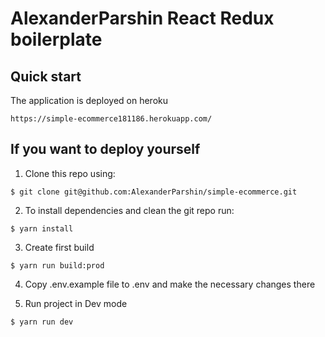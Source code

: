 # AlexanderParshin React Redux boilerplate



## Quick start

The application is deployed on heroku
  ```shell
  https://simple-ecommerce181186.herokuapp.com/
  ```

## If you want to deploy yourself

1. Clone this repo using:
  ```shell
  $ git clone git@github.com:AlexanderParshin/simple-ecommerce.git
  ```

2. To install dependencies and clean the git repo run:

  ```shell
  $ yarn install
  ```

3. Create first build

  ```shell
  $ yarn run build:prod
  ```
4. Copy .env.example file to .env and make the necessary changes there

5. Run project in Dev mode

  ```shell
  $ yarn run dev
  ```
